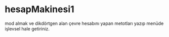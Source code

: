 # hesapMakinesi1

 mod almak ve dikdörtgen alan çevre hesabını yapan metotları yazıp menüde işlevsel hale getiriniz.
